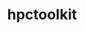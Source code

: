 ---
title: "hpctoolkit"
layout: cache
categories: [package, v0.23.0]
meta: {"versions": ["2024.01.1"], "compilers": ["gcc@=11.4.0", "gcc@=9.4.0"], "oss": ["ubuntu20.04", "ubuntu22.04"], "platforms": ["linux"], "targets": ["neoverse_v1", "neoverse_v2", "ppc64le", "x86_64_v3"], "stacks": ["e4s", "e4s-neoverse-v2", "e4s-neoverse_v1", "e4s-power", "e4s-rocm-external", "root"], "num_specs": 10, "num_specs_by_stack": {"root": 10, "e4s-power": 2, "e4s-neoverse_v1": 2, "e4s-neoverse-v2": 2, "e4s-rocm-external": 1, "e4s": 3}}
spec_details: [{"hash": "4dx3kibzunginhuod6zqk3gtp6usysht", "compiler": "gcc@=9.4.0", "versions": ["2024.01.1"], "os": "ubuntu20.04", "platform": "linux", "target": "ppc64le", "variants": ["build_system=autotools", "~cray", "+cuda", "~debug", "~level_zero", "+mpi", "~opencl", "+papi", "~python", "~rocm", "+viewer"], "stacks": ["root", "e4s-power"], "size": "-", "tarball": "https://binaries.spack.io/v0.23.0/build_cache/linux-ubuntu20.04-ppc64le/gcc-9.4.0/hpctoolkit-2024.01.1/linux-ubuntu20.04-ppc64le-gcc-9.4.0-hpctoolkit-2024.01.1-4dx3kibzunginhuod6zqk3gtp6usysht.spack"}, {"hash": "njyon5v7cfcukopr2ze7uqhho6yxk2l2", "compiler": "gcc@=9.4.0", "versions": ["2024.01.1"], "os": "ubuntu20.04", "platform": "linux", "target": "ppc64le", "variants": ["build_system=autotools", "~cray", "~cuda", "~debug", "~level_zero", "+mpi", "~opencl", "+papi", "~python", "~rocm", "+viewer"], "stacks": ["root", "e4s-power"], "size": "-", "tarball": "https://binaries.spack.io/v0.23.0/build_cache/linux-ubuntu20.04-ppc64le/gcc-9.4.0/hpctoolkit-2024.01.1/linux-ubuntu20.04-ppc64le-gcc-9.4.0-hpctoolkit-2024.01.1-njyon5v7cfcukopr2ze7uqhho6yxk2l2.spack"}, {"hash": "2qaibss52fggwliy72hcrjkq7nx4ool2", "compiler": "gcc@=11.4.0", "versions": ["2024.01.1"], "os": "ubuntu22.04", "platform": "linux", "target": "neoverse_v1", "variants": ["build_system=autotools", "~cray", "+cuda", "~debug", "~level_zero", "+mpi", "~opencl", "+papi", "~python", "~rocm", "+viewer"], "stacks": ["root", "e4s-neoverse_v1"], "size": "-", "tarball": "https://binaries.spack.io/v0.23.0/build_cache/linux-ubuntu22.04-neoverse_v1/gcc-11.4.0/hpctoolkit-2024.01.1/linux-ubuntu22.04-neoverse_v1-gcc-11.4.0-hpctoolkit-2024.01.1-2qaibss52fggwliy72hcrjkq7nx4ool2.spack"}, {"hash": "khuichwkijodondoob53btay4bgqlntp", "compiler": "gcc@=11.4.0", "versions": ["2024.01.1"], "os": "ubuntu22.04", "platform": "linux", "target": "neoverse_v1", "variants": ["build_system=autotools", "~cray", "~cuda", "~debug", "~level_zero", "+mpi", "~opencl", "+papi", "~python", "~rocm", "+viewer"], "stacks": ["root", "e4s-neoverse_v1"], "size": "-", "tarball": "https://binaries.spack.io/v0.23.0/build_cache/linux-ubuntu22.04-neoverse_v1/gcc-11.4.0/hpctoolkit-2024.01.1/linux-ubuntu22.04-neoverse_v1-gcc-11.4.0-hpctoolkit-2024.01.1-khuichwkijodondoob53btay4bgqlntp.spack"}, {"hash": "rpletbd34ehcdyfv4akaa5jrgzwno7zj", "compiler": "gcc@=11.4.0", "versions": ["2024.01.1"], "os": "ubuntu22.04", "platform": "linux", "target": "neoverse_v2", "variants": ["build_system=autotools", "~cray", "~cuda", "~debug", "~level_zero", "+mpi", "~opencl", "+papi", "~python", "~rocm", "+viewer"], "stacks": ["root", "e4s-neoverse-v2"], "size": "-", "tarball": "https://binaries.spack.io/v0.23.0/build_cache/linux-ubuntu22.04-neoverse_v2/gcc-11.4.0/hpctoolkit-2024.01.1/linux-ubuntu22.04-neoverse_v2-gcc-11.4.0-hpctoolkit-2024.01.1-rpletbd34ehcdyfv4akaa5jrgzwno7zj.spack"}, {"hash": "uvx6ppwfoaxkky3l7clgqzbk2j7ipupo", "compiler": "gcc@=11.4.0", "versions": ["2024.01.1"], "os": "ubuntu22.04", "platform": "linux", "target": "neoverse_v2", "variants": ["build_system=autotools", "~cray", "+cuda", "~debug", "~level_zero", "+mpi", "~opencl", "+papi", "~python", "~rocm", "+viewer"], "stacks": ["root", "e4s-neoverse-v2"], "size": "-", "tarball": "https://binaries.spack.io/v0.23.0/build_cache/linux-ubuntu22.04-neoverse_v2/gcc-11.4.0/hpctoolkit-2024.01.1/linux-ubuntu22.04-neoverse_v2-gcc-11.4.0-hpctoolkit-2024.01.1-uvx6ppwfoaxkky3l7clgqzbk2j7ipupo.spack"}, {"hash": "73v74i54abvdnxqsjlmw7dgrn3ji2smo", "compiler": "gcc@=11.4.0", "versions": ["2024.01.1"], "os": "ubuntu22.04", "platform": "linux", "target": "x86_64_v3", "variants": ["build_system=autotools", "~cray", "~cuda", "~debug", "~level_zero", "+mpi", "~opencl", "+papi", "patches=cfbd41a", "~python", "+rocm", "+viewer"], "stacks": ["root", "e4s-rocm-external"], "size": "-", "tarball": "https://binaries.spack.io/v0.23.0/build_cache/linux-ubuntu22.04-x86_64_v3/gcc-11.4.0/hpctoolkit-2024.01.1/linux-ubuntu22.04-x86_64_v3-gcc-11.4.0-hpctoolkit-2024.01.1-73v74i54abvdnxqsjlmw7dgrn3ji2smo.spack"}, {"hash": "nqxx4jimgkcio6giw7glwx7sfwnhkcqg", "compiler": "gcc@=11.4.0", "versions": ["2024.01.1"], "os": "ubuntu22.04", "platform": "linux", "target": "x86_64_v3", "variants": ["build_system=autotools", "~cray", "~cuda", "~debug", "~level_zero", "+mpi", "~opencl", "+papi", "~python", "~rocm", "+viewer"], "stacks": ["e4s", "root"], "size": "-", "tarball": "https://binaries.spack.io/v0.23.0/build_cache/linux-ubuntu22.04-x86_64_v3/gcc-11.4.0/hpctoolkit-2024.01.1/linux-ubuntu22.04-x86_64_v3-gcc-11.4.0-hpctoolkit-2024.01.1-nqxx4jimgkcio6giw7glwx7sfwnhkcqg.spack"}, {"hash": "zi2bo3xvx3ohuwy2hp6kieah3bibpxum", "compiler": "gcc@=11.4.0", "versions": ["2024.01.1"], "os": "ubuntu22.04", "platform": "linux", "target": "x86_64_v3", "variants": ["build_system=autotools", "~cray", "~cuda", "~debug", "~level_zero", "+mpi", "~opencl", "+papi", "patches=cfbd41a", "~python", "+rocm", "+viewer"], "stacks": ["e4s", "root"], "size": "-", "tarball": "https://binaries.spack.io/v0.23.0/build_cache/linux-ubuntu22.04-x86_64_v3/gcc-11.4.0/hpctoolkit-2024.01.1/linux-ubuntu22.04-x86_64_v3-gcc-11.4.0-hpctoolkit-2024.01.1-zi2bo3xvx3ohuwy2hp6kieah3bibpxum.spack"}, {"hash": "zyiedsbadob37bex7auxo2xgnq6jstnd", "compiler": "gcc@=11.4.0", "versions": ["2024.01.1"], "os": "ubuntu22.04", "platform": "linux", "target": "x86_64_v3", "variants": ["build_system=autotools", "~cray", "+cuda", "~debug", "~level_zero", "+mpi", "~opencl", "+papi", "~python", "~rocm", "+viewer"], "stacks": ["e4s", "root"], "size": "-", "tarball": "https://binaries.spack.io/v0.23.0/build_cache/linux-ubuntu22.04-x86_64_v3/gcc-11.4.0/hpctoolkit-2024.01.1/linux-ubuntu22.04-x86_64_v3-gcc-11.4.0-hpctoolkit-2024.01.1-zyiedsbadob37bex7auxo2xgnq6jstnd.spack"}]
---